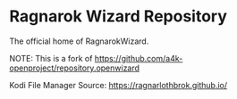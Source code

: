 # Ragnarok Wizard Repository

The official home of RagnarokWizard.


NOTE: This is a fork of https://github.com/a4k-openproject/repository.openwizard

Kodi File Manager Source:
https://ragnarlothbrok.github.io/